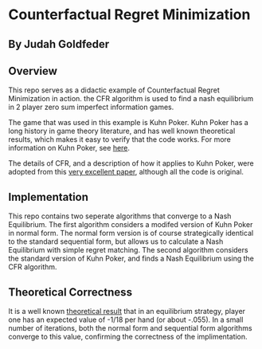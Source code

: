 # Counterfactual Regret Minimization

## By Judah Goldfeder

## Overview

This repo serves as a didactic example of Counterfactual Regret Minimization in action. the CFR algorithm is used to find a nash equilibrium in 2 player zero sum imperfect information games. 

The game that was used in this example is Kuhn Poker. Kuhn Poker has a long history in game theory literature, and has well known theoretical results, which makes it easy to verify that the code works. For more information on Kuhn Poker, see [here](https://en.wikipedia.org/wiki/Kuhn_poker).

The details of CFR, and a description of how it applies to Kuhn Poker, were adopted from this [very excellent paper](http://modelai.gettysburg.edu/2013/cfr/cfr.pdf), although all the code is original.

## Implementation
This repo contains two seperate algorithms that converge to a Nash Equilibrium. The first algorithm considers a modifed version of Kuhn Poker in normal form. The normal form version is of course strategically identical to the standard sequential form, but allows us to calculate a Nash Equilibrium with simple regret matching. The second algorithm considers the standard version of Kuhn Poker, and finds a Nash  Equilibrium using the CFR algorithm.

## Theoretical Correctness
It is a well known [theoretical result](https://poker.cs.ualberta.ca/publications/AAAI05.pdf) that in an equilibrium strategy, player one has an expected value of -1/18 per hand (or about -.055). In a small number of iterations, both the normal form and sequential form algorithms converge to this value, confirming the correctness of the implimentation.
